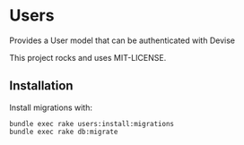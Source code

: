 # Users

Provides a User model that can be authenticated with Devise

This project rocks and uses MIT-LICENSE.

## Installation

Install migrations with:

```
bundle exec rake users:install:migrations
bundle exec rake db:migrate
```

